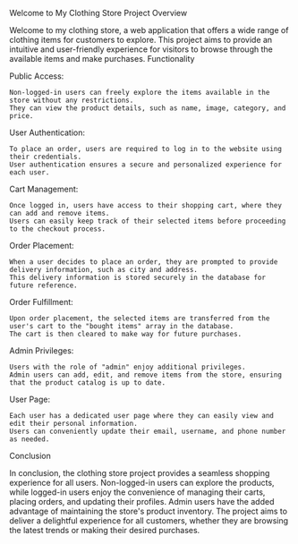 Welcome to My Clothing Store Project Overview

Welcome to my clothing store, a web application that offers a wide range of clothing items for customers to explore. This project aims to provide an intuitive and user-friendly experience for visitors to browse through the available items and make purchases.
Functionality

Public Access:

    Non-logged-in users can freely explore the items available in the store without any restrictions.
    They can view the product details, such as name, image, category, and price.

User Authentication:

    To place an order, users are required to log in to the website using their credentials.
    User authentication ensures a secure and personalized experience for each user.

Cart Management:

    Once logged in, users have access to their shopping cart, where they can add and remove items.
    Users can easily keep track of their selected items before proceeding to the checkout process.

Order Placement:

    When a user decides to place an order, they are prompted to provide delivery information, such as city and address.
    This delivery information is stored securely in the database for future reference.

Order Fulfillment:

    Upon order placement, the selected items are transferred from the user's cart to the "bought items" array in the database.
    The cart is then cleared to make way for future purchases.

Admin Privileges:

    Users with the role of "admin" enjoy additional privileges.
    Admin users can add, edit, and remove items from the store, ensuring that the product catalog is up to date.

User Page:

    Each user has a dedicated user page where they can easily view and edit their personal information.
    Users can conveniently update their email, username, and phone number as needed.

Conclusion

In conclusion, the clothing store project provides a seamless shopping experience for all users. Non-logged-in users can explore the products, while logged-in users enjoy the convenience of managing their carts, placing orders, and updating their profiles. Admin users have the added advantage of maintaining the store's product inventory. The project aims to deliver a delightful experience for all customers, whether they are browsing the latest trends or making their desired purchases.